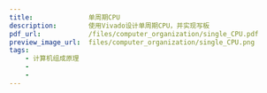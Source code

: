 ```yaml
---
title:              单周期CPU
description:        使用Vivado设计单周期CPU，并实现写板
pdf_url:            /files/computer_organization/single_CPU.pdf
preview_image_url:  files/computer_organization/single_CPU.png
tags:
    - 计算机组成原理
    - 
    - 
---
```


